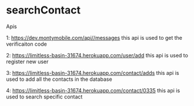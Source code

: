 # searchContact

Apis

1: https://dev.montymobile.com/api//messages  this api is used to get the verificaiton code

2: https://limitless-basin-31674.herokuapp.com/user/add this api is used to register new user

3: https://limitless-basin-31674.herokuapp.com/contact/adds this api is used to add all the contacts in the database

4: https://limitless-basin-31674.herokuapp.com/contact/0335 this api is used to search specific contact
